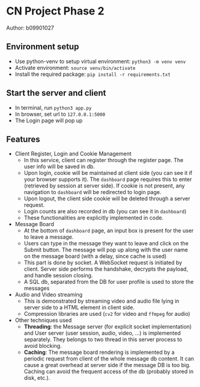# CN Project Phase 2
Author: b09901027

## Environment setup
* Use python-venv to setup virtual environment: `python3 -m venv venv`
* Activate environment: `source venv/bin/activate`
* Install the required package: `pip install -r requirements.txt`

## Start the server and client
* In terminal, run `python3 app.py`
* In browser, set url to `127.0.0.1:5000`
* The Login page will pop up

## Features
- Client Register, Login and Cookie Management
  - In this service, client can register through the register page. The user info will be saved in db. 
  - Upon login, cookie will be maintained at client side (you can see it if your browser supports it). The `dashboard` page requires this to enter (retrieved by session at server side). If cookie is not present, any navigation to `dashboard` will be redirected to login page.
  - Upon logout, the client side cookie will be deleted through a server request.
  - Login counts are also recorded in db (you can see it in `dashboard`)
  - These functionalities are explicitly implemented in code.
- Message Board
  - At the bottom of `dashboard` page, an input box is present for the user to leave a message.
  - Users can type in the message they want to leave and click on the Submit button. The message will pop up along with the user name on the message board (with a delay, since cache is used)
  - This part is done by socket. A WebSocket request is initiated by client. Server side performs the handshake, decrypts the payload, and handle session closing.
  - A SQL db, separated from the DB for user profile is used to store the messages
- Audio and Video streaming
  - This is demonstrated by streaming video and audio file lying in server side to a HTML element in client side. 
  - Compression libraries are used (`cv2` for video and `ffmpeg` for audio)
- Other techniques used
  - **Threading**: the Message server (for explicit socket implementation) and User server (user session, audio, video, ...) is implemented separately. They belongs to two thread in this server process to avoid blocking.
  - **Caching**: The message board rendering is implemented by a periodic request from client of the whole message db content. It can cause a great overhead at server side if the message DB is too big. Caching can avoid the frequent access of the db (probably stored in disk, etc.).